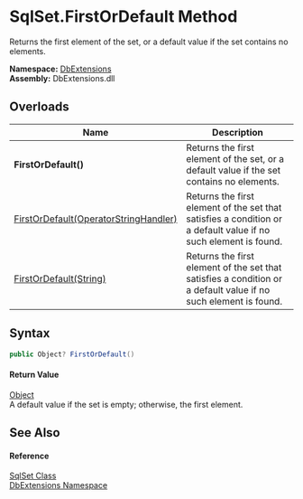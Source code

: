 SqlSet.FirstOrDefault Method
============================
Returns the first element of the set, or a default value if the set contains no elements.
  
**Namespace:** [DbExtensions][1]  
**Assembly:** DbExtensions.dll

Overloads
---------

| Name                                       | Description                                                                                                     |
| ------------------------------------------ | --------------------------------------------------------------------------------------------------------------- |
| **FirstOrDefault()**                       | Returns the first element of the set, or a default value if the set contains no elements.                       |
| [FirstOrDefault(OperatorStringHandler)][2] | Returns the first element of the set that satisfies a condition or a default value if no such element is found. |
| [FirstOrDefault(String)][3]                | Returns the first element of the set that satisfies a condition or a default value if no such element is found. |


Syntax
------

```csharp
public Object? FirstOrDefault()
```

#### Return Value
[Object][4]  
A default value if the set is empty; otherwise, the first element.

See Also
--------

#### Reference
[SqlSet Class][5]  
[DbExtensions Namespace][1]  

[1]: ../README.md
[2]: FirstOrDefault_1.md
[3]: FirstOrDefault_2.md
[4]: https://learn.microsoft.com/dotnet/api/system.object
[5]: README.md